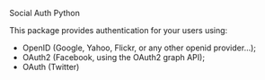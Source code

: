 Social Auth Python

This package provides authentication for your users using:
  - OpenID (Google, Yahoo, Flickr, or any other openid provider...);
  - OAuth2 (Facebook, using the OAuth2 graph API);
  - OAuth (Twitter)

